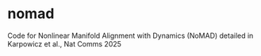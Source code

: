 # nomad
Code for Nonlinear Manifold Alignment with Dynamics (NoMAD) detailed in Karpowicz et al., Nat Comms 2025
